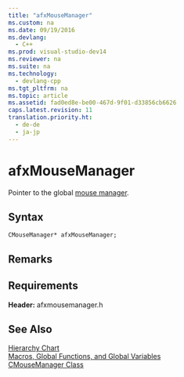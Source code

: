 ```yaml
---
title: "afxMouseManager"
ms.custom: na
ms.date: 09/19/2016
ms.devlang: 
  - C++
ms.prod: visual-studio-dev14
ms.reviewer: na
ms.suite: na
ms.technology: 
  - devlang-cpp
ms.tgt_pltfrm: na
ms.topic: article
ms.assetid: fad0ed8e-be00-467d-9f01-d33856cb6626
caps.latest.revision: 11
translation.priority.ht: 
  - de-de
  - ja-jp
---
```

# afxMouseManager
Pointer to the global [mouse manager](../vs140/CMouseManager-Class.md).  
  
## Syntax  
  
```  
CMouseManager* afxMouseManager;  
```  
  
## Remarks  
  
## Requirements  
 **Header:** afxmousemanager.h  
  
## See Also  
 [Hierarchy Chart](../vs140/Hierarchy-Chart.md)   
 [Macros, Global Functions, and Global Variables](../vs140/Macros--Global-Functions--and-Global-Variables.md)   
 [CMouseManager Class](../vs140/CMouseManager-Class.md)